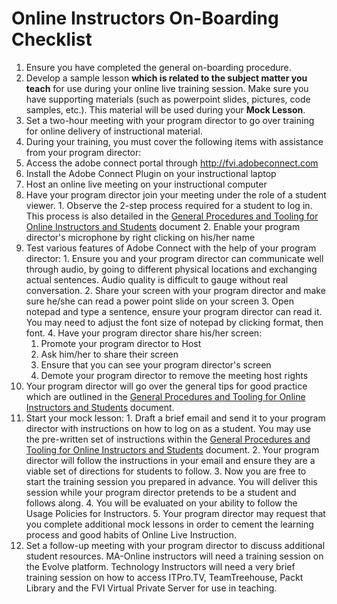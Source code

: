 # Online Instructors On-Boarding Checklist

1. Ensure you have completed the general on-boarding procedure.
2. Develop a sample lesson **which is related to the subject matter you teach** for use during your online live training session. Make sure you have supporting materials (such as powerpoint slides, pictures, code samples, etc.). This material will be used during your **Mock Lesson**.
3. Set a two-hour meeting with your program director to go over training for online delivery of instructional material.
4. During your training, you must cover the following items with assistance from your program director:
  1. Access the adobe connect portal through http://fvi.adobeconnect.com
  2. Install the Adobe Connect Plugin on your instructional laptop
  3. Host an online live meeting on your instructional computer
  4. Have your program director join your meeting under the role of a student viewer.
    1. Observe the 2-step process required for a student to log in. This process is also detailed in the [General Procedures and Tooling for Online Instructors and Students](README.md) document
    2. Enable your program director's microphone by right clicking on his/her name
  5. Test various features of Adobe Connect with the help of your program director:
    1. Ensure you and your program director can communicate well through audio, by going to different physical locations and exchanging actual sentences. Audio quality is difficult to gauge without real conversation.
    2. Share your screen with your program director and make sure he/she can read a power point slide on your screen
    3. Open notepad and type a sentence, ensure your program director can read it. You may need to adjust the font size of notepad by clicking format, then font.
    4. Have your program director share his/her screen:
      1. Promote your program director to Host
      2. Ask him/her to share their screen
      3. Ensure that you can see your program director's screen
      4. Demote your program director to remove the meeting host rights
  6. Your program director will go over the general tips for good practice which are outlined in the [General Procedures and Tooling for Online Instructors and Students](README.md) document.
  7. Start your mock lesson:
    1. Draft a brief email and send it to your program director with instructions on how to log on as a student. You may use the pre-written set of instructions within the  [General Procedures and Tooling for Online Instructors and Students](README.md) document.
    2. Your program director will follow the instructions in your email and ensure they are a viable set of directions for students to follow.
    3. Now you are free to start the training session you prepared in advance. You will deliver this session while your program director pretends to be a student and follows along.
    4. You will be evaluated on your ability to follow the Usage Policies for Instructors.
    5. Your program director may request that you complete additional mock lessons in order to cement the learning process and good habits of Online Live Instruction.
5. Set a follow-up meeting with your program director to discuss additional student resources. MA-Online instructors will need a training session on the Evolve platform. Technology Instructors will need a very brief training session on how to access ITPro.TV, TeamTreehouse, Packt Library and the FVI Virtual Private Server for use in teaching.
